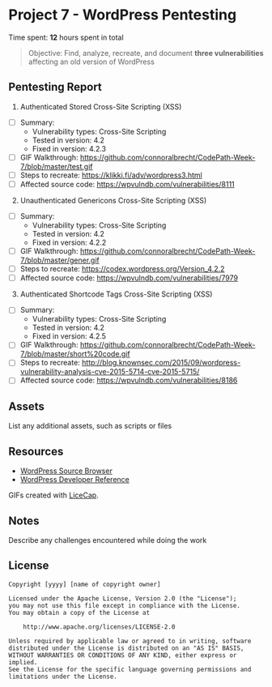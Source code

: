 # Project 7 - WordPress Pentesting

Time spent: **12** hours spent in total

> Objective: Find, analyze, recreate, and document **three vulnerabilities** affecting an old version of WordPress

## Pentesting Report

1. Authenticated Stored Cross-Site Scripting (XSS)
  - [ ] Summary: 
    - Vulnerability types: Cross-Site Scripting
    - Tested in version: 4.2
    - Fixed in version: 4.2.3
  - [ ] GIF Walkthrough: https://github.com/connoralbrecht/CodePath-Week-7/blob/master/test.gif
  - [ ] Steps to recreate: https://klikki.fi/adv/wordpress3.html
  - [ ] Affected source code: https://wpvulndb.com/vulnerabilities/8111
2. Unauthenticated Genericons Cross-Site Scripting (XSS)
  - [ ] Summary: 
    - Vulnerability types: Cross-Site Scripting
    - Tested in version: 4.2
    - Fixed in version: 4.2.2
  - [ ] GIF Walkthrough: https://github.com/connoralbrecht/CodePath-Week-7/blob/master/gener.gif
  - [ ] Steps to recreate: https://codex.wordpress.org/Version_4.2.2
  - [ ] Affected source code: https://wpvulndb.com/vulnerabilities/7979
3. Authenticated Shortcode Tags Cross-Site Scripting (XSS)
  - [ ] Summary: 
    - Vulnerability types: Cross-Site Scripting
    - Tested in version: 4.2
    - Fixed in version: 4.2.5
  - [ ] GIF Walkthrough: https://github.com/connoralbrecht/CodePath-Week-7/blob/master/short%20code.gif
  - [ ] Steps to recreate: http://blog.knownsec.com/2015/09/wordpress-vulnerability-analysis-cve-2015-5714-cve-2015-5715/
  - [ ] Affected source code: https://wpvulndb.com/vulnerabilities/8186

## Assets

List any additional assets, such as scripts or files

## Resources

- [WordPress Source Browser](https://core.trac.wordpress.org/browser/)
- [WordPress Developer Reference](https://developer.wordpress.org/reference/)

GIFs created with [LiceCap](http://www.cockos.com/licecap/).

## Notes

Describe any challenges encountered while doing the work

## License

    Copyright [yyyy] [name of copyright owner]

    Licensed under the Apache License, Version 2.0 (the "License");
    you may not use this file except in compliance with the License.
    You may obtain a copy of the License at

        http://www.apache.org/licenses/LICENSE-2.0

    Unless required by applicable law or agreed to in writing, software
    distributed under the License is distributed on an "AS IS" BASIS,
    WITHOUT WARRANTIES OR CONDITIONS OF ANY KIND, either express or implied.
    See the License for the specific language governing permissions and
    limitations under the License.
